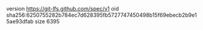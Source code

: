version https://git-lfs.github.com/spec/v1
oid sha256:6250755282b784ec7d628395fb5727747450498b15f69ebecb2b9e15ae93dfab
size 6395
